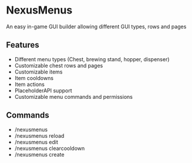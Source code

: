 # NexusMenus
An easy in-game GUI builder allowing different GUI types, rows and pages

## Features
- Different menu types (Chest, brewing stand, hopper, dispenser)
- Customizable chest rows and pages
- Customizable items
- Item cooldowns
- Item actions
- PlaceholderAPI support
- Customizable menu commands and permissions

## Commands
- /nexusmenus
- /nexusmenus reload
- /nexusmenus edit
- /nexusmenus clearcooldown
- /nexusmenus create